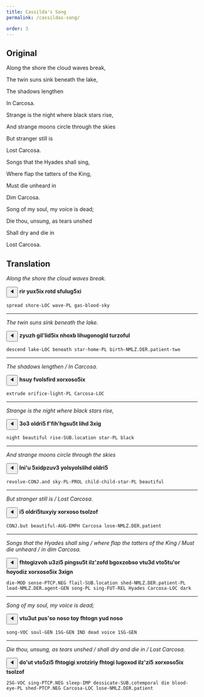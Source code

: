 ```yaml
---
title: Cassilda's Song
permalink: /cassildas-song/

order: 3
---
```


## Original

Along the shore the cloud waves break,

The twin suns sink beneath the lake,

The shadows lengthen

In Carcosa.

Strange is the night where black stars rise,

And strange moons circle through the skies

But stranger still is

Lost Carcosa.

Songs that the Hyades shall sing,

Where flap the tatters of the King,

Must die unheard in

Dim Carcosa.

Song of my soul, my voice is dead;

Die thou, unsung, as tears unshed

Shall dry and die in

Lost Carcosa.

## Translation

_Along the shore the cloud waves break._

<span class='spoken btnOnly'> <button class='speak' type='button' data-ipa='ɻiɻ juxʃix ɻʌθð sfuɮuɣʃxi'>🔈</button>  </span> <strong>rir yux5ix rotd sfulug5xi</strong>

`spread shore-LOC wave-PL gas-blood-sky`

---

_The twin suns sink beneath the lake._

<span class='spoken btnOnly'> <button class='speak' type='button' data-ipa='zjuzχ ɣiɮʔɮiðʃix nχʌxβ ɮiχuɣənəɣɮð θuɻzəfuɮ'>🔈</button>  </span> <strong>zyuzh gil'lid5ix nhoxb lihugonogld turzoful</strong>

`descend lake-LOC beneath star-home-PL birth-NMLZ.DER.patient-two`

---

_The shadows lengthen / In Carcosa._

<span class='spoken btnOnly'> <button class='speak' type='button' data-ipa='χsuj fvʌɮsfiɻð xʌɻxəsəʃix'>🔈</button>  </span> <strong>hsuy fvolsfird xorxoso5ix</strong>

`extrude orifice-light-PL Carcosa-LOC`

---

_Strange is the night where black stars rise,_

<span class='spoken btnOnly'> <button class='speak' type='button' data-ipa='ʒʌʒ ʌɮðɻiʃ fʔfiχʔχɣsuʃθ ɮiχð ʒxiɣ'>🔈</button>  </span> <strong>3o3 oldri5 f'fih'hgsu5t lihd 3xig</strong>

`night beautiful rise-SUB.location star-PL black`

---

_And strange moons circle through the skies_

<span class='spoken btnOnly'> <button class='speak' type='button' data-ipa='ɮniʔu ʃxiðɸzuvʒ jʌɮsjəɮsɮiχð ʌɮðɻiʃ'>🔈</button>  </span> <strong>lni'u 5xidpzuv3 yolsyolslihd oldri5</strong>

`revolve-CONJ.and sky-PL-PROL child-child-star-PL beautiful`

---

_But stranger still is / Lost Carcosa._

<span class='spoken btnOnly'> <button class='speak' type='button' data-ipa='iʃ ʌɮðɻiʃθuxjij xʌɻxəsə θsʌɮzəf'>🔈</button>  </span> <strong>i5 oldri5tuxyiy xorxoso tsolzof</strong>

`CONJ.but beautiful-AUG-EMPH Carcosa lose-NMLZ.DER.patient`

---

_Songs that the Hyades shall sing / where flap the tatters of the King / Must die unheard / in dim Carcosa._

<span class='spoken btnOnly'> <button class='speak' type='button' data-ipa='fχθʌɣizvəχ uʒziʃ ɸinɣsuʃθ iɮzʔzəfð βɣʌxzəβsə vθuʒð vθʌʃθuʔəɻ χʌjəðiz xʌɻxəsəʃix ʒxiɣn'>🔈</button>  </span> <strong>fhtogizvoh u3zi5 pingsu5t ilz'zofd bgoxzobso vtu3d vto5tu'or hoyodiz xorxoso5ix 3xign</strong>

`die-MOD sense-PTCP.NEG flail-SUB.location shed-NMLZ.DER.patient-PL lead-NMLZ.DER.agent-GEN song-PL sing-FUT-REL Hyades Carcosa-LOC dark`

---

_Song of my soul, my voice is dead;_

<span class='spoken btnOnly'> <button class='speak' type='button' data-ipa='vθuʒuθ ɸusʔsə nʌsə θʌj fχθʌɣn juð nʌsə'>🔈</button>  </span> <strong>vtu3ut pus'so noso toy fhtogn yud noso</strong>

`song-VOC soul-GEN 1SG-GEN IND dead voice 1SG-GEN`

---

_Die thou, unsung, as tears unshed / shall dry and die in / Lost Carcosa._

<span class='spoken btnOnly'> <button class='speak' type='button' data-ipa='ðʌʔuθ vθʌʃziʃ fχθʌɣiɣi xɻʌθziɻij fχθʌɣi ɮuɣəxəð iɮzʔziʃ xʌɻxəsəʃix θsʌɮzəf'>🔈</button>  </span> <strong>do'ut vto5zi5 fhtogigi xrotziriy fhtogi lugoxod ilz'zi5 xorxoso5ix tsolzof</strong>

`2SG-VOC sing-PTCP.NEG sleep-IMP dessicate-SUB.cotemporal die blood-eye-PL shed-PTCP.NEG Carcosa-LOC lose-NMLZ.DER.patient`
